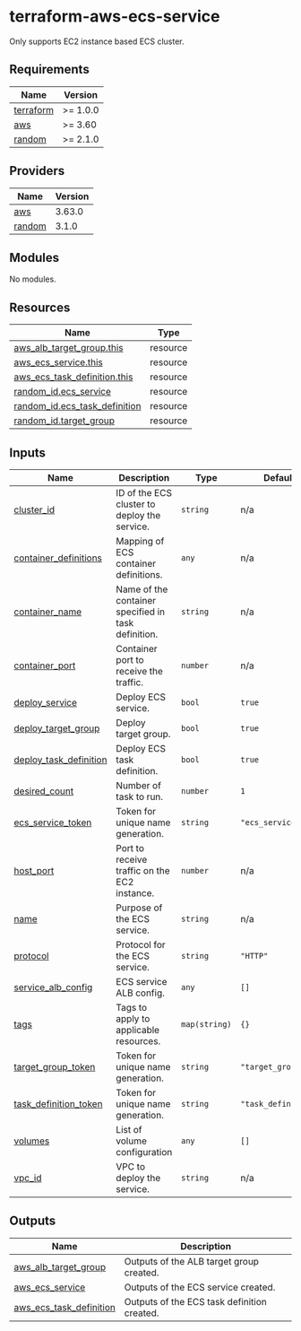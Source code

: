 # terraform-aws-ecs-service

Only supports EC2 instance based ECS cluster.

<!-- BEGINNING OF PRE-COMMIT-TERRAFORM DOCS HOOK -->
## Requirements

| Name | Version |
|------|---------|
| <a name="requirement_terraform"></a> [terraform](#requirement\_terraform) | >= 1.0.0 |
| <a name="requirement_aws"></a> [aws](#requirement\_aws) | >= 3.60 |
| <a name="requirement_random"></a> [random](#requirement\_random) | >= 2.1.0 |

## Providers

| Name | Version |
|------|---------|
| <a name="provider_aws"></a> [aws](#provider\_aws) | 3.63.0 |
| <a name="provider_random"></a> [random](#provider\_random) | 3.1.0 |

## Modules

No modules.

## Resources

| Name | Type |
|------|------|
| [aws_alb_target_group.this](https://registry.terraform.io/providers/hashicorp/aws/latest/docs/resources/alb_target_group) | resource |
| [aws_ecs_service.this](https://registry.terraform.io/providers/hashicorp/aws/latest/docs/resources/ecs_service) | resource |
| [aws_ecs_task_definition.this](https://registry.terraform.io/providers/hashicorp/aws/latest/docs/resources/ecs_task_definition) | resource |
| [random_id.ecs_service](https://registry.terraform.io/providers/hashicorp/random/latest/docs/resources/id) | resource |
| [random_id.ecs_task_definition](https://registry.terraform.io/providers/hashicorp/random/latest/docs/resources/id) | resource |
| [random_id.target_group](https://registry.terraform.io/providers/hashicorp/random/latest/docs/resources/id) | resource |

## Inputs

| Name | Description | Type | Default | Required |
|------|-------------|------|---------|:--------:|
| <a name="input_cluster_id"></a> [cluster\_id](#input\_cluster\_id) | ID of the ECS cluster to deploy the service. | `string` | n/a | yes |
| <a name="input_container_definitions"></a> [container\_definitions](#input\_container\_definitions) | Mapping of ECS container definitions. | `any` | n/a | yes |
| <a name="input_container_name"></a> [container\_name](#input\_container\_name) | Name of the container specified in task definition. | `string` | n/a | yes |
| <a name="input_container_port"></a> [container\_port](#input\_container\_port) | Container port to receive the traffic. | `number` | n/a | yes |
| <a name="input_deploy_service"></a> [deploy\_service](#input\_deploy\_service) | Deploy ECS service. | `bool` | `true` | no |
| <a name="input_deploy_target_group"></a> [deploy\_target\_group](#input\_deploy\_target\_group) | Deploy target group. | `bool` | `true` | no |
| <a name="input_deploy_task_definition"></a> [deploy\_task\_definition](#input\_deploy\_task\_definition) | Deploy ECS task definition. | `bool` | `true` | no |
| <a name="input_desired_count"></a> [desired\_count](#input\_desired\_count) | Number of task to run. | `number` | `1` | no |
| <a name="input_ecs_service_token"></a> [ecs\_service\_token](#input\_ecs\_service\_token) | Token for unique name generation. | `string` | `"ecs_service"` | no |
| <a name="input_host_port"></a> [host\_port](#input\_host\_port) | Port to receive traffic on the EC2 instance. | `number` | n/a | yes |
| <a name="input_name"></a> [name](#input\_name) | Purpose of the ECS service. | `string` | n/a | yes |
| <a name="input_protocol"></a> [protocol](#input\_protocol) | Protocol for the ECS service. | `string` | `"HTTP"` | no |
| <a name="input_service_alb_config"></a> [service\_alb\_config](#input\_service\_alb\_config) | ECS service ALB config. | `any` | `[]` | no |
| <a name="input_tags"></a> [tags](#input\_tags) | Tags to apply to applicable resources. | `map(string)` | `{}` | no |
| <a name="input_target_group_token"></a> [target\_group\_token](#input\_target\_group\_token) | Token for unique name generation. | `string` | `"target_group"` | no |
| <a name="input_task_definition_token"></a> [task\_definition\_token](#input\_task\_definition\_token) | Token for unique name generation. | `string` | `"task_definition"` | no |
| <a name="input_volumes"></a> [volumes](#input\_volumes) | List of volume configuration | `any` | `[]` | no |
| <a name="input_vpc_id"></a> [vpc\_id](#input\_vpc\_id) | VPC to deploy the service. | `string` | n/a | yes |

## Outputs

| Name | Description |
|------|-------------|
| <a name="output_aws_alb_target_group"></a> [aws\_alb\_target\_group](#output\_aws\_alb\_target\_group) | Outputs of the ALB target group created. |
| <a name="output_aws_ecs_service"></a> [aws\_ecs\_service](#output\_aws\_ecs\_service) | Outputs of the ECS service created. |
| <a name="output_aws_ecs_task_definition"></a> [aws\_ecs\_task\_definition](#output\_aws\_ecs\_task\_definition) | Outputs of the ECS task definition created. |
<!-- END OF PRE-COMMIT-TERRAFORM DOCS HOOK -->
